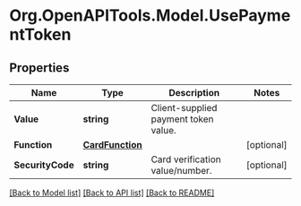 # Org.OpenAPITools.Model.UsePaymentToken
## Properties

Name | Type | Description | Notes
------------ | ------------- | ------------- | -------------
**Value** | **string** | Client-supplied payment token value. | 
**Function** | [**CardFunction**](CardFunction.md) |  | [optional] 
**SecurityCode** | **string** | Card verification value/number. | [optional] 

[[Back to Model list]](../README.md#documentation-for-models) [[Back to API list]](../README.md#documentation-for-api-endpoints) [[Back to README]](../README.md)

